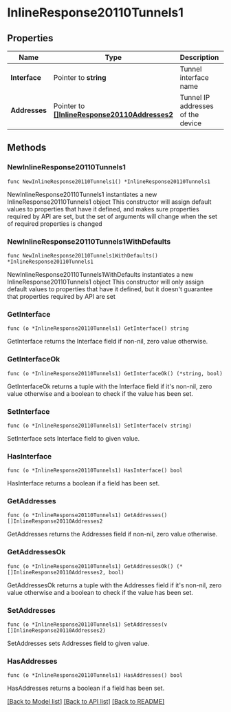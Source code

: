 # InlineResponse20110Tunnels1

## Properties

Name | Type | Description | Notes
------------ | ------------- | ------------- | -------------
**Interface** | Pointer to **string** | Tunnel interface name | [optional] 
**Addresses** | Pointer to [**[]InlineResponse20110Addresses2**](InlineResponse20110Addresses2.md) | Tunnel IP addresses of the device | [optional] 

## Methods

### NewInlineResponse20110Tunnels1

`func NewInlineResponse20110Tunnels1() *InlineResponse20110Tunnels1`

NewInlineResponse20110Tunnels1 instantiates a new InlineResponse20110Tunnels1 object
This constructor will assign default values to properties that have it defined,
and makes sure properties required by API are set, but the set of arguments
will change when the set of required properties is changed

### NewInlineResponse20110Tunnels1WithDefaults

`func NewInlineResponse20110Tunnels1WithDefaults() *InlineResponse20110Tunnels1`

NewInlineResponse20110Tunnels1WithDefaults instantiates a new InlineResponse20110Tunnels1 object
This constructor will only assign default values to properties that have it defined,
but it doesn't guarantee that properties required by API are set

### GetInterface

`func (o *InlineResponse20110Tunnels1) GetInterface() string`

GetInterface returns the Interface field if non-nil, zero value otherwise.

### GetInterfaceOk

`func (o *InlineResponse20110Tunnels1) GetInterfaceOk() (*string, bool)`

GetInterfaceOk returns a tuple with the Interface field if it's non-nil, zero value otherwise
and a boolean to check if the value has been set.

### SetInterface

`func (o *InlineResponse20110Tunnels1) SetInterface(v string)`

SetInterface sets Interface field to given value.

### HasInterface

`func (o *InlineResponse20110Tunnels1) HasInterface() bool`

HasInterface returns a boolean if a field has been set.

### GetAddresses

`func (o *InlineResponse20110Tunnels1) GetAddresses() []InlineResponse20110Addresses2`

GetAddresses returns the Addresses field if non-nil, zero value otherwise.

### GetAddressesOk

`func (o *InlineResponse20110Tunnels1) GetAddressesOk() (*[]InlineResponse20110Addresses2, bool)`

GetAddressesOk returns a tuple with the Addresses field if it's non-nil, zero value otherwise
and a boolean to check if the value has been set.

### SetAddresses

`func (o *InlineResponse20110Tunnels1) SetAddresses(v []InlineResponse20110Addresses2)`

SetAddresses sets Addresses field to given value.

### HasAddresses

`func (o *InlineResponse20110Tunnels1) HasAddresses() bool`

HasAddresses returns a boolean if a field has been set.


[[Back to Model list]](../README.md#documentation-for-models) [[Back to API list]](../README.md#documentation-for-api-endpoints) [[Back to README]](../README.md)


